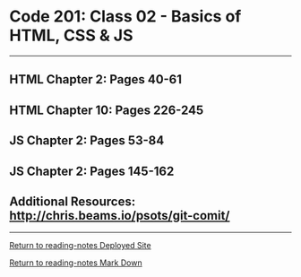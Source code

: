 # Code 201: Class 02 - Basics of HTML, CSS & JS

***

## HTML Chapter 2: Pages 40-61

## HTML Chapter 10: Pages 226-245

## JS Chapter 2: Pages 53-84

## JS Chapter 2: Pages 145-162

## Additional Resources: http://chris.beams.io/psots/git-comit/





***

[Return to reading-notes Deployed Site](https://paneks19.github.io/reading-notes/)

[Return to reading-notes Mark Down](https://github.com/paneks19/reading-notes)